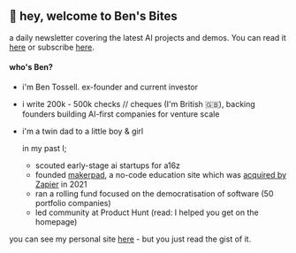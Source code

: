 ## 👋 hey, welcome to Ben's Bites

a daily newsletter covering the latest AI projects and demos. You can read it [here](https://bensbites.beehiiv.com/) or subscribe [here](https://www.bensbites.co/).

#### who's Ben?
- i'm Ben Tossell. ex-founder and current investor
- i write 200k - 500k checks // cheques (I'm British 🇬🇧), backing founders building AI-first companies for venture scale
- i'm a twin dad to a little boy & girl

  in my past I;
  - scouted early-stage ai startups for a16z
  - founded [makerpad](https://makerpad.zapier.com/), a no-code education site which was [acquired by Zapier](https://techcrunch.com/2021/03/08/zapier-buys-no-code-focused-makerpad-in-its-first-acquisition/) in 2021
  - ran a rolling fund focused on the democratisation of software (50 portfolio companies)
  - led community at Product Hunt (read: I helped you get on the homepage)
  
you can see my personal site [here](https://bentossell.com) - but you just read the gist of it.
